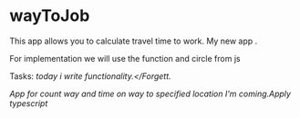 # wayToJob

This app allows you to calculate travel time to work. 
My new app .

For implementation we will use the function and circle from js

Tasks:
<i>today i write functionality.</Forgett.

App for count way and time on way to specified location
I'm coming.Apply typescript
